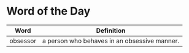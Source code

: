 # Word of the Day

|Word|Definition|
|---|---|
|obsessor|a person who behaves in an obsessive manner.|